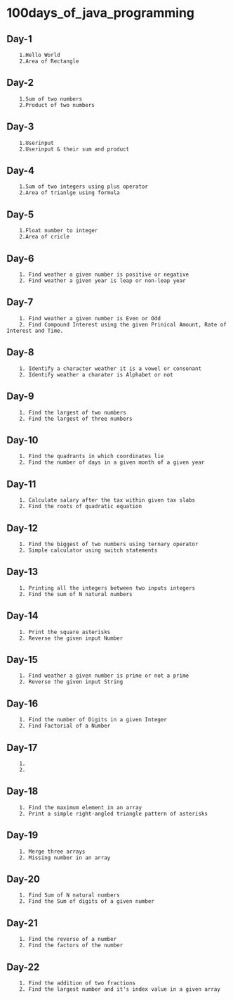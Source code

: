 # 100days_of_java_programming

## Day-1
        1.Hello World
        2.Area of Rectangle 

## Day-2
        1.Sum of two numbers
        2.Product of two numbers

## Day-3
        1.Userinput
        2.Userinput & their sum and product

## Day-4 
        1.Sum of two integers using plus operator
        2.Area of trianlge using formula

## Day-5
        1.Float number to integer
        2.Area of cricle
## Day-6 
        1. Find weather a given number is positive or negative
        2. Find weather a given year is leap or non-leap year
## Day-7
        1. Find weather a given number is Even or Odd
        2. Find Compound Interest using the given Prinical Amount, Rate of Interest and Time.
## Day-8
        1. Identify a character weather it is a vowel or consonant
        2. Identify weather a charater is Alphabet or not
## Day-9
        1. Find the largest of two numbers
        2. Find the largest of three numbers
## Day-10
        1. Find the quadrants in which coordinates lie
        2. Find the number of days in a given month of a given year
## Day-11
        1. Calculate salary after the tax within given tax slabs
        2. Find the roots of quadratic equation
## Day-12
        1. Find the biggest of two numbers using ternary operator
        2. Simple calculator using switch statements
## Day-13
        1. Printing all the integers between two inputs integers
        2. Find the sum of N natural numbers
## Day-14
        1. Print the square asterisks
        2. Reverse the given input Number
## Day-15
        1. Find weather a given number is prime or not a prime
        2. Reverse the given input String
## Day-16
        1. Find the number of Digits in a given Integer
        2. Find Factorial of a Number
## Day-17
        1.
        2.
## Day-18
        1. Find the maximum element in an array
        2. Print a simple right-angled triangle pattern of asterisks
## Day-19
        1. Merge three arrays
        2. Missing number in an array
## Day-20
        1. Find Sum of N natural numbers
        2. Find the Sum of digits of a given number 
## Day-21
        1. Find the reverse of a number
        2. Find the factors of the number
## Day-22
        1. Find the addition of two fractions
        2. Find the largest number and it's index value in a given array